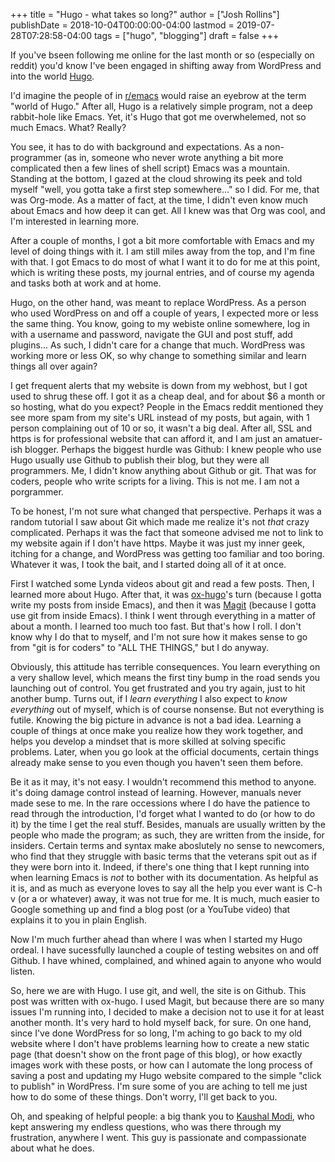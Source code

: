 +++
title = "Hugo - what takes so long?"
author = ["Josh Rollins"]
publishDate = 2018-10-04T00:00:00-04:00
lastmod = 2019-07-28T07:28:58-04:00
tags = ["hugo", "blogging"]
draft = false
+++

If you've bseen following me online for the last month or so (especially on reddit) you'd know I've been engaged in shifting away from WordPress and into the world [Hugo](https://gohugo.io/).

<!--more-->

I'd imagine the people of in [r/emacs](https://www.reddit.com/r/emacs/) would raise an eyebrow at the term "world of Hugo." After all, Hugo is a relatively simple program, not a deep rabbit-hole like Emacs. Yet, it's Hugo that got me overwhelemed, not so much Emacs. What? Really?

You see, it has to do with background and expectations. As a non-programmer (as in, someone who never wrote anything a bit more complicated then a few lines of shell script) Emacs was a mountain. Standing at the bottom, I gazed at the cloud shrowing its peek and told myself "well, you gotta take a first step somewhere..." so I did. For me, that was Org-mode. As a matter of fact, at the time, I didn't even know much about Emacs and how deep it can get. All I knew was that Org was cool, and I'm interested in learning more.

After a couple of months, I got a bit more comfortable with Emacs and my level of doing things with it. I am still miles away from the top, and I'm fine with that. I got Emacs to do most of what I want it to do for me at this point, which is writing these posts, my journal entries, and of course my agenda and tasks both at work and at home.

Hugo, on the other hand, was meant to replace WordPress. As a person who used WordPress on and off a couple of years, I expected more or less the same thing. You know, going to my webiste online somewhere, log in with a username and password, navigate the GUI and post stuff, add plugins... As such, I didn't care for a change that much. WordPress was working more or less OK, so why change to something similar and learn things all over again?

I get frequent alerts that my website is down from my webhost, but I got used to shrug these off. I got it as a cheap deal, and for about $6 a month or so hosting, what do you expect? People in the Emacs reddit mentioned they see more spam from my site's URL instead of my posts, but again, with 1 person complaining out of 10 or so, it wasn't a big deal. After all, SSL and https is for professional website that can afford it, and I am just an amatuer-ish blogger. Perhaps the biggest hurdle was Github: I knew people who use Hugo usually use Github to publish their blog, but they were all programmers. Me, I didn't know anything about Github or git. That was for coders, people who write scripts for a living. This is not me. I am not a porgrammer.

To be honest, I'm not sure what changed that perspective. Perhaps it was a random tutorial I saw about Git which made me realize it's not _that_ crazy complicated. Perhaps it was the fact that someone advised me not to link to my website again if I don't have https. Maybe it was just my inner geek, itching for a change, and WordPress was getting too familiar and too boring. Whatever it was, I took the bait, and I started doing all of it at once.

First I watched some Lynda videos about git and read a few posts. Then, I learned more about Hugo. After that, it was [ox-hugo](https://ox-hugo.scripter.co/)'s turn (because I gotta write my posts from inside Emacs), and then it was [Magit](https://magit.vc/) (because I gotta use git from inside Emacs). I think I went through everything in a matter of about a month. I learned too much too fast. But that's how I roll. I don't know why I do that to myself, and I'm not sure how it makes sense to go from "git is for coders" to "ALL THE THINGS," but I do anyway.

Obviously, this attitude has terrible consequences. You learn everything on a very shallow level, which means the first tiny bump in the road sends you launching out of control. You get frustrated and you try again, just to hit another bump. Turns out, if I _learn everything_ I also expect to _know everything_ out of myself, which is of course nonsense. But not everything is futile. Knowing the big picture in advance is not a bad idea. Learning a couple of things at once make you realize how they work together, and helps you develop a mindset that is more skilled at solving specific problems. Later, when you go look at the official documents, certain things already make sense to you even though you haven't seen them before.

Be it as it may, it's not easy. I wouldn't recommend this method to anyone. it's doing damage control instead of learning. However, manuals never made sese to me. In the rare occessions where I do have the patience to read through the introduction, I'd forget what I wanted to do (or how to do it) by the time I get the real stuff. Besides, manuals are usually written by the people who made the program; as such, they are written from the inside, for insiders. Certain terms and syntax make aboslutely no sense to newcomers, who find that they struggle with basic terms that the veterans spit out as if they were born into it. Indeed, if there's one thing that I kept running into when learning Emacs is _not_ to bother with its documentation. As helpful as it is, and as much as everyone loves to say all the help you ever want is C-h v (or a or whatever) away, it was not true for me. It is much, much easier to Google something up and find a blog post (or a YouTube video) that explains it to you in plain English.

Now I'm much further ahead than where I was when I started my Hugo ordeal. I have sucessfully launched a couple of testing websites on and off Github. I have whined, complained, and whined again to anyone who would listen.

So, here we are with Hugo. I use git, and well, the site is on Github. This post was written with ox-hugo. I used Magit, but because there are so many issues I'm running into, I decided to make a decision not to use it for at least another month. It's very hard to hold myself back, for sure. On one hand, since I've done WordPress for so long, I'm aching to go back to my old website where I don't have problems learning how to create a new static page (that doesn't show on the front page of this blog), or how exactly images work with these posts, or how can I automate the long process of saving a post and updating my Hugo website compared to the simple "click to publish"  in WordPress. I'm sure some of you are aching to tell me just how to do some of these things. Don't worry, I'll get back to you.

Oh, and speaking of helpful people: a big thank you to [Kaushal Modi](https://github.com/kaushalmodi), who kept answering my endless questions, who was there through my frustration, anywhere I went. This guy is passionate and compassionate about what he does.